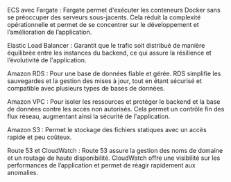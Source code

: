 ECS avec Fargate : Fargate permet d'exécuter les conteneurs Docker sans se préoccuper des serveurs sous-jacents. Cela réduit la complexité opérationnelle et permet de se concentrer sur le développement et l’amélioration de l’application.

Elastic Load Balancer : Garantit que le trafic soit distribué de manière équilibrée entre les instances du backend, ce qui assure la résilience et l’évolutivité de l'application.

Amazon RDS : Pour une base de données fiable et gérée. RDS simplifie les sauvegardes et la gestion des mises à jour, tout en étant sécurisé et compatible avec plusieurs types de bases de données.

Amazon VPC : Pour isoler les ressources et protéger le backend et la base de données contre les accès non autorisés. Cela permet un contrôle fin des flux réseau, augmentant ainsi la sécurité de l'application.

Amazon S3 : Permet le stockage des fichiers statiques avec un accès rapide et peu coûteux.

Route 53 et CloudWatch : Route 53 assure la gestion des noms de domaine et un routage de haute disponibilité. CloudWatch offre une visibilité sur les performances de l’application et permet de réagir rapidement aux anomalies.